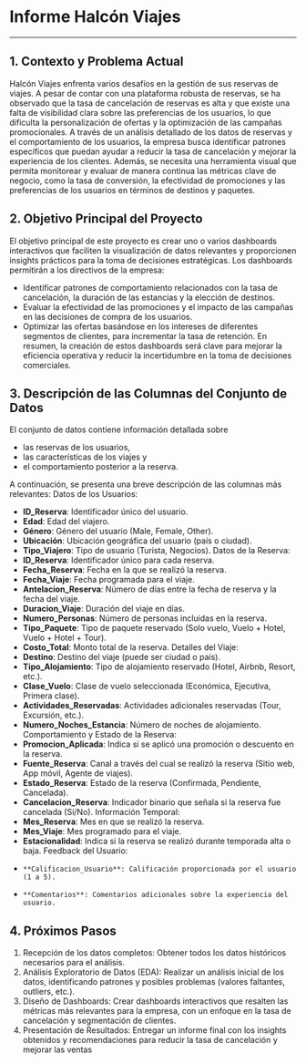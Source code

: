 # Informe Halcón Viajes

---

## 1. Contexto y Problema Actual

Halcón Viajes enfrenta varios desafíos en la gestión de sus reservas de viajes. A pesar de contar con una plataforma robusta de reservas, se ha observado que la tasa de cancelación de reservas es alta y que existe una falta de visibilidad clara sobre las preferencias de los usuarios, lo que dificulta la personalización de ofertas y la optimización de las campañas promocionales.
A través de un análisis detallado de los datos de reservas y el comportamiento de los usuarios, la empresa busca identificar patrones específicos que puedan ayudar a reducir la tasa de cancelación y mejorar la experiencia de los clientes. Además, se necesita una herramienta visual que permita monitorear y evaluar de manera continua las métricas clave de negocio, como la tasa de conversión, la efectividad de promociones y las preferencias de los usuarios en términos de destinos y paquetes.

## 2. Objetivo Principal del Proyecto

El objetivo principal de este proyecto es crear uno o varios dashboards interactivos que faciliten la visualización de datos relevantes y proporcionen insights prácticos para la toma de decisiones estratégicas. Los dashboards permitirán a los directivos de la empresa:

- Identificar patrones de comportamiento relacionados con la tasa de cancelación, la duración de las estancias y la elección de destinos.
- Evaluar la efectividad de las promociones y el impacto de las campañas en las decisiones de compra de los usuarios.
- Optimizar las ofertas basándose en los intereses de diferentes segmentos de clientes, para incrementar la tasa de retención.
  En resumen, la creación de estos dashboards será clave para mejorar la eficiencia operativa y reducir la incertidumbre en la toma de decisiones comerciales.

## 3. Descripción de las Columnas del Conjunto de Datos

El conjunto de datos contiene información detallada sobre

- las reservas de los usuarios,
- las características de los viajes y
- el comportamiento posterior a la reserva.

A continuación, se presenta una breve descripción de las columnas más relevantes:
Datos de los Usuarios:

- **ID_Reserva**: Identificador único del usuario.
- **Edad**: Edad del viajero.
- **Género**: Género del usuario (Male, Female, Other).
- **Ubicación**: Ubicación geográfica del usuario (país o ciudad).
- **Tipo_Viajero**: Tipo de usuario (Turista, Negocios).
  Datos de la Reserva:
- **ID_Reserva**: Identificador único para cada reserva.
- **Fecha_Reserva**: Fecha en la que se realizó la reserva.
- **Fecha_Viaje**: Fecha programada para el viaje.
- **Antelacion_Reserva**: Número de días entre la fecha de reserva y la fecha del viaje.
- **Duracion_Viaje**: Duración del viaje en días.
- **Numero_Personas**: Número de personas incluidas en la reserva.
- **Tipo_Paquete**: Tipo de paquete reservado (Solo vuelo, Vuelo + Hotel, Vuelo + Hotel + Tour).
- **Costo_Total**: Monto total de la reserva.
  Detalles del Viaje:
- **Destino**: Destino del viaje (puede ser ciudad o país).
- **Tipo_Alojamiento**: Tipo de alojamiento reservado (Hotel, Airbnb, Resort, etc.).
- **Clase_Vuelo**: Clase de vuelo seleccionada (Económica, Ejecutiva, Primera clase).
- **Actividades_Reservadas**: Actividades adicionales reservadas (Tour, Excursión, etc.).
- **Numero_Noches_Estancia**: Número de noches de alojamiento.
  Comportamiento y Estado de la Reserva:
- **Promocion_Aplicada**: Indica si se aplicó una promoción o descuento en la reserva.
- **Fuente_Reserva**: Canal a través del cual se realizó la reserva (Sitio web, App móvil, Agente de viajes).
- **Estado_Reserva**: Estado de la reserva (Confirmada, Pendiente, Cancelada).
- **Cancelacion_Reserva**: Indicador binario que señala si la reserva fue cancelada (Sí/No).
  Información Temporal:
- **Mes_Reserva**: Mes en que se realizó la reserva.
- **Mes_Viaje**: Mes programado para el viaje.
- **Estacionalidad**: Indica si la reserva se realizó durante temporada alta o baja.
  Feedback del Usuario:
-     **Calificacion_Usuario**: Calificación proporcionada por el usuario (1 a 5).
-     **Comentarios**: Comentarios adicionales sobre la experiencia del usuario.

## 4. Próximos Pasos

1. Recepción de los datos completos: Obtener todos los datos históricos necesarios para el análisis.
2. Análisis Exploratorio de Datos (EDA): Realizar un análisis inicial de los datos, identificando patrones y posibles problemas (valores faltantes, outliers, etc.).
3. Diseño de Dashboards: Crear dashboards interactivos que resalten las métricas más relevantes para la empresa, con un enfoque en la tasa de cancelación y segmentación de clientes.
4. Presentación de Resultados: Entregar un informe final con los insights obtenidos y recomendaciones para reducir la tasa de cancelación y mejorar las ventas
